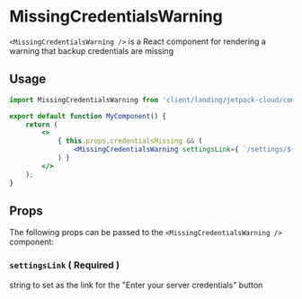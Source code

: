 # MissingCredentialsWarning

`<MissingCredentialsWarning />` is a React component for rendering a warning that backup credentials are missing

## Usage

```jsx
import MissingCredentialsWarning from 'client/landing/jetpack-cloud/components/missing-credentials';

export default function MyComponent() {
	return (
		<>
			{ this.props.credentialsMissing && (
				<MissingCredentialsWarning settingsLink={ `/settings/${ siteSlug }` } />
			) }
		</>
	);
}
```

## Props

The following props can be passed to the `<MissingCredentialsWarning />` component:

### `settingsLink` ( Required )

string to set as the link for the "Enter your server credentials" button
